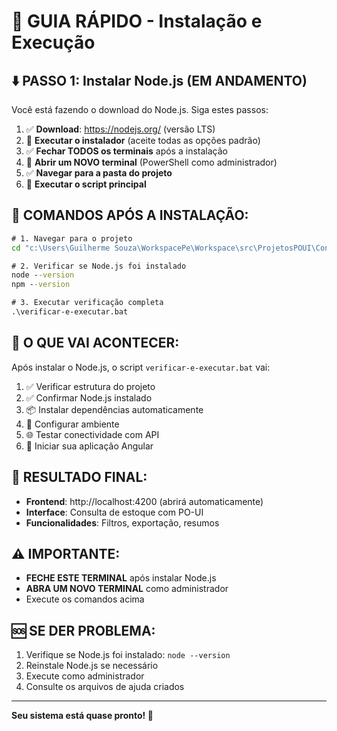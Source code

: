 # 🚀 GUIA RÁPIDO - Instalação e Execução

## ⬇️ PASSO 1: Instalar Node.js (EM ANDAMENTO)

Você está fazendo o download do Node.js. Siga estes passos:

1. ✅ **Download**: https://nodejs.org/ (versão LTS)
2. 🔄 **Executar o instalador** (aceite todas as opções padrão)
3. ✅ **Fechar TODOS os terminais** após a instalação
4. 🔄 **Abrir um NOVO terminal** (PowerShell como administrador)
5. ✅ **Navegar para a pasta do projeto**
6. 🚀 **Executar o script principal**

## 📂 COMANDOS APÓS A INSTALAÇÃO:

```cmd
# 1. Navegar para o projeto
cd "c:\Users\Guilherme Souza\WorkspacePe\Workspace\src\ProjetosPOUI\ConsultaEstoque"

# 2. Verificar se Node.js foi instalado
node --version
npm --version

# 3. Executar verificação completa
.\verificar-e-executar.bat
```

## 🎯 O QUE VAI ACONTECER:

Após instalar o Node.js, o script `verificar-e-executar.bat` vai:

1. ✅ Verificar estrutura do projeto
2. ✅ Confirmar Node.js instalado
3. 📦 Instalar dependências automaticamente
4. 🔧 Configurar ambiente
5. 🌐 Testar conectividade com API
6. 🚀 Iniciar sua aplicação Angular

## 📱 RESULTADO FINAL:

- **Frontend**: http://localhost:4200 (abrirá automaticamente)
- **Interface**: Consulta de estoque com PO-UI
- **Funcionalidades**: Filtros, exportação, resumos

## ⚠️ IMPORTANTE:

- **FECHE ESTE TERMINAL** após instalar Node.js
- **ABRA UM NOVO TERMINAL** como administrador
- Execute os comandos acima

## 🆘 SE DER PROBLEMA:

1. Verifique se Node.js foi instalado: `node --version`
2. Reinstale Node.js se necessário
3. Execute como administrador
4. Consulte os arquivos de ajuda criados

---
**Seu sistema está quase pronto! 🎉**
